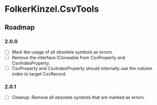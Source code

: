 ﻿# FolkerKinzel.CsvTools
## Roadmap

### 2.0.0
- [ ] Mark the usage of all obsolete symbols as errors.
- [ ] Remove the interface ICloneable from CsvProperty and CsvIndexProperty.
- [ ] CsvProperty and CsvIndexProperty should internally use the column index to target CsvRecord.

### 2.0.1
- [ ] Cleanup: Remove all obsolete symbols that are marked as errors.